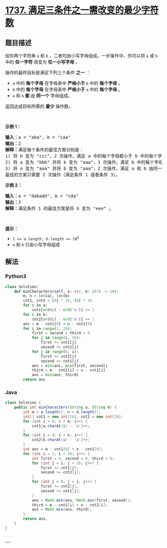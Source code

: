 # [1737. 满足三条件之一需改变的最少字符数](https://leetcode-cn.com/problems/change-minimum-characters-to-satisfy-one-of-three-conditions)



## 题目描述

<!-- 这里写题目描述 -->

<p>给你两个字符串 <code>a</code> 和 <code>b</code> ，二者均由小写字母组成。一步操作中，你可以将 <code>a</code> 或 <code>b</code> 中的 <strong>任一字符</strong> 改变为 <strong>任一小写字母</strong> 。</p>

<p>操作的最终目标是满足下列三个条件 <strong>之一</strong> ：</p>

<ul>
	<li><code>a</code> 中的 <strong>每个字母</strong> 在字母表中 <strong>严格小于</strong> <code>b</code> 中的 <strong>每个字母</strong> 。</li>
	<li><code>b</code> 中的 <strong>每个字母</strong> 在字母表中 <strong>严格小于</strong> <code>a</code> 中的 <strong>每个字母</strong> 。</li>
	<li><code>a</code> 和 <code>b</code> <strong>都</strong> 由 <strong>同一个</strong> 字母组成。</li>
</ul>

<p>返回达成目标所需的 <strong>最少</strong> 操作数<em>。</em></p>

<p> </p>

<p><strong>示例 1：</strong></p>

<pre><strong>输入：</strong>a = "aba", b = "caa"
<strong>输出：</strong>2
<strong>解释：</strong>满足每个条件的最佳方案分别是：
1) 将 b 变为 "ccc"，2 次操作，满足 a 中的每个字母都小于 b 中的每个字母；
2) 将 a 变为 "bbb" 并将 b 变为 "aaa"，3 次操作，满足 b 中的每个字母都小于 a 中的每个字母；
3) 将 a 变为 "aaa" 并将 b 变为 "aaa"，2 次操作，满足 a 和 b 由同一个字母组成。
最佳的方案只需要 2 次操作（满足条件 1 或者条件 3）。
</pre>

<p><strong>示例 2：</strong></p>

<pre><strong>输入：</strong>a = "dabadd", b = "cda"
<strong>输出：</strong>3
<strong>解释：</strong>满足条件 1 的最佳方案是将 b 变为 "eee" 。
</pre>

<p> </p>

<p><strong>提示：</strong></p>

<ul>
	<li><code>1 &lt;= a.length, b.length &lt;= 10<sup>5</sup></code></li>
	<li><code>a</code> 和 <code>b</code> 只由小写字母组成</li>
</ul>


## 解法

<!-- 这里可写通用的实现逻辑 -->

<!-- tabs:start -->

### **Python3**

<!-- 这里可写当前语言的特殊实现逻辑 -->

```python
class Solution:
    def minCharacters(self, a: str, b: str) -> int:
        m, n = len(a), len(b)
        cnt1, cnt2 = [0] * 26, [0] * 26
        for c in a:
            cnt1[ord(c) - ord('a')] += 1
        for c in b:
            cnt2[ord(c) - ord('a')] += 1
        ans = m - cnt1[0] + n - cnt2[0]
        for i in range(1, 26):
            first = second = third = 0
            for j in range(i, 26):
                first += cnt1[j]
                second += cnt2[j]
            for j in range(0, i):
                first += cnt2[j]
                second += cnt1[j]
            ans = min(ans, min(first, second))
            third = m - cnt1[i] + n - cnt2[i]
            ans = min(ans, third)
        return ans
```

### **Java**

<!-- 这里可写当前语言的特殊实现逻辑 -->

```java
class Solution {
    public int minCharacters(String a, String b) {
        int m = a.length(), n = b.length();
        int[] cnt1 = new int[26], cnt2 = new int[26];
        for (int i = 0; i < m; i++) {
            cnt1[a.charAt(i) - 'a']++;
        }
        for (int i = 0; i < n; i++) {
            cnt2[b.charAt(i) - 'a']++;
        }
        int ans = m - cnt1[0] + n - cnt2[0];
        for (int i = 1; i < 26; i++) {
            int first = 0, second = 0, third = 0;
            for (int j = i; j < 26; j++) {
                first += cnt1[j];
                second += cnt2[j];
            }
            for (int j = 0; j < i; j++) {
                first += cnt2[j];
                second += cnt1[j];
            }
            ans = Math.min(ans, Math.min(first, second));
            third = m - cnt1[i] + n - cnt2[i];
            ans = Math.min(ans, third);
        }
        return ans;
    }
}
```

### **...**

```

```

<!-- tabs:end -->
